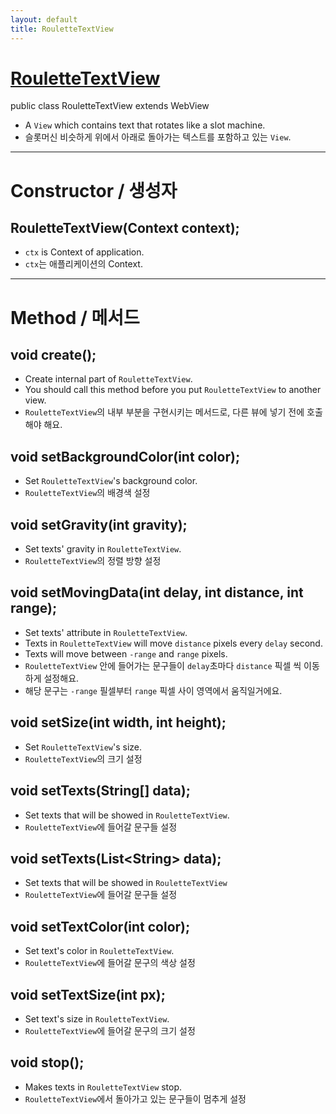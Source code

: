 ```yaml
---
layout: default
title: RouletteTextView
---
```


# [RouletteTextView](https://github.com/DarkTornado/RouletteTextView)
public class RouletteTextView extends WebView

* A `View` which contains text that rotates like a slot machine.
* 슬롯머신 비슷하게 위에서 아래로 돌아가는 텍스트를 포함하고 있는 `View`.

***

# Constructor / 생성자

## RouletteTextView(Context context);
* `ctx` is Context of application.
* `ctx`는 애플리케이션의 Context.

***

# Method / 메서드

## void create();
* Create internal part of `RouletteTextView`.
* You should call this method before you put `RouletteTextView` to another view.
* `RouletteTextView`의 내부 부분을 구현시키는 메서드로, 다른 뷰에 넣기 전에 호출해야 해요.

## void setBackgroundColor(int color);
* Set `RouletteTextView`'s background color.
* `RouletteTextView`의 배경색 설정

## void setGravity(int gravity);
* Set texts' gravity in `RouletteTextView`.
* `RouletteTextView`의 정렬 방향 설정

## void setMovingData(int delay, int distance, int range);
* Set texts' attribute in `RouletteTextView`.
* Texts in `RouletteTextView` will move `distance` pixels every `delay` second.
* Texts will move between `-range` and `range` pixels.
* `RouletteTextView` 안에 들어가는 문구들이 `delay`초마다 `distance` 픽셀 씩 이동하게 설정해요.
* 해당 문구는 `-range` 필셀부터 `range` 픽셀 사이 영역에서 움직일거에요.

## void setSize(int width, int height);
* Set `RouletteTextView`'s size.
* `RouletteTextView`의 크기 설정

## void setTexts(String[] data);
* Set texts that will be showed in `RouletteTextView`.
* `RouletteTextView`에 들어갈 문구들 설정

## void setTexts(List&lt;String&gt; data);
* Set texts that will be showed in `RouletteTextView`
* `RouletteTextView`에 들어갈 문구들 설정

## void setTextColor(int color);
* Set text's color in `RouletteTextView`.
* `RouletteTextView`에 들어갈 문구의 색상 설정

## void setTextSize(int px);
* Set text's size in `RouletteTextView`.
* `RouletteTextView`에 들어갈 문구의 크기 설정

## void stop();
* Makes texts in `RouletteTextView` stop.
* `RouletteTextView`에서 돌아가고 있는 문구들이 멈추게 설정
